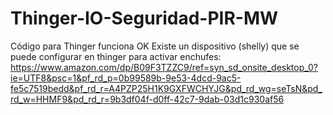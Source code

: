 # Thinger-IO-Seguridad-PIR-MW
Código para Thinger funciona OK
Existe un dispositivo (shelly) que se puede configurar en thinger para activar enchufes:
https://www.amazon.com/dp/B09F3TZZC9/ref=syn_sd_onsite_desktop_0?ie=UTF8&psc=1&pf_rd_p=0b99589b-9e53-4dcd-9ac5-fe5c7519bedd&pf_rd_r=A4PZP25H1K9GXFWCHYJG&pd_rd_wg=seTsN&pd_rd_w=HHMF9&pd_rd_r=9b3df04f-d0ff-42c7-9dab-03d1c930af56
